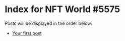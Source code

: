 # Index for NFT World #5575
Posts will be displayed in the order below:

- [Your first post](./001-first.md)

